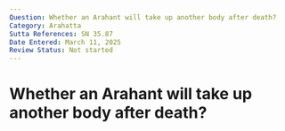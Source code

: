 ```yaml
---
Question: Whether an Arahant will take up another body after death?
Category: Arahatta
Sutta References: SN 35.87
Date Entered: March 11, 2025
Review Status: Not started
---
```


# Whether an Arahant will take up another body after death?